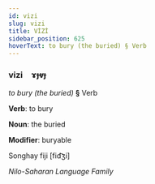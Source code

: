 ```yaml
---
id: vizi
slug: vizi
title: VİZİ
sidebar_position: 625
hoverText: to bury (the buried) § Verb
---
```


### vizi&emsp;<span kind="abugida">ɤɟⱴɟ</span>

*to bury (the buried)* **§** Verb

**Verb**: to bury

**Noun**: the buried

**Modifier**: buryable

Songhay fiji [fid͡ʒi]

*Nilo-Saharan Language Family*